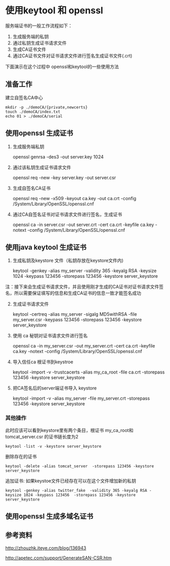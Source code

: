 # 使用keytool 和 openssl

服务端证书的一般工作流程如下：

1. 生成服务端的私钥 
2. 通过私钥生成证书请求文件
3. 生成CA证书文件
4. 通过CA证书文件对证书请求文件进行签名生成证书文件(.crt)

下面演示在这个过程中 openssl和keytool的一些使用方法

## 准备工作
建立自签名CA中心
	
	mkdir -p ./demoCA/{private,newcerts}
	touch ./demoCA/index.txt
	echo 01 > ./demoCA/serial

## 使用openssl 生成证书
1. 生成服务端私钥

	openssl genrsa -des3 -out server.key 1024

2. 通过该私钥生成证书请求文件
 
	openssl req -new -key server.key -out server.csr
	
3. 生成自签名CA证书

	openssl req -new -x509 -keyout ca.key -out ca.crt -config /System/Library/OpenSSL/openssl.cnf	
	
4. 通过CA自签名证书对证书请求文件进行签名，生成证书

	openssl ca -in server.csr -out server.crt -cert ca.crt -keyfile ca.key -notext -config /System/Library/OpenSSL/openssl.cnf
	
## 使用java keytool 生成证书 

1. 生成私钥及keystore 文件（私钥存放在keystore文件内)

	keytool -genkey -alias my_server -validity 365 -keyalg RSA -keysize 1024 -keypass 123456  -storepass 123456 -keystore server_keystore 
	
注：接下来会生成证书请求文件，并且使用刚才生成的CA证书对证书请求文件签名，所以需要保证填写的信息和生成CA证书的信息一致才能签名成功	

2.  生成证书请求文件

	keytool -certreq -alias my_server -sigalg MD5withRSA -file my_server.csr -keypass 123456 -storepass 123456 -keystore server_keystore 
	
3.  使用 ca 秘钥对证书请求文件进行签名
 
	openssl ca -in my_server.csr -out my_server.crt -cert ca.crt -keyfile ca.key -notext -config /System/Library/OpenSSL/openssl.cnf
	
4.  导入信任ca 根证书到keystroe

	 keytool -import -v -trustcacerts  -alias my_ca_root -file ca.crt -storepass 123456 -keystore server_keystore
	 
5. 把CA签名后的server端证书导入 keystore

	keytool -import -v -alias my_server -file my_server.crt -storepass 123456 -keystore server_keystore
	
### 其他操作 
此时应该可以看到keystore里有两个条目，根证书 my_ca_root和 tomcat_server.csr 的证书链长度为2

	keytool -list -v -keystore server_keystore 
	
删除存在的证书	

	keytool -delete -alias tomcat_server  -storepass 123456 -keystore server_keystore

追加证书: 如果keystoe文件已经存在可以在这个文件增加新的私钥

	keytool -genkey -alias twitter_fake  -validity 365 -keyalg RSA -keysize 1024 -keypass 123456  -storepass 123456 -keystore server_keystore 
	


## 使用openssl 生成多域名证书 


## 参考资料

http://zhouzhk.iteye.com/blog/136943

http://apetec.com/support/GenerateSAN-CSR.htm
